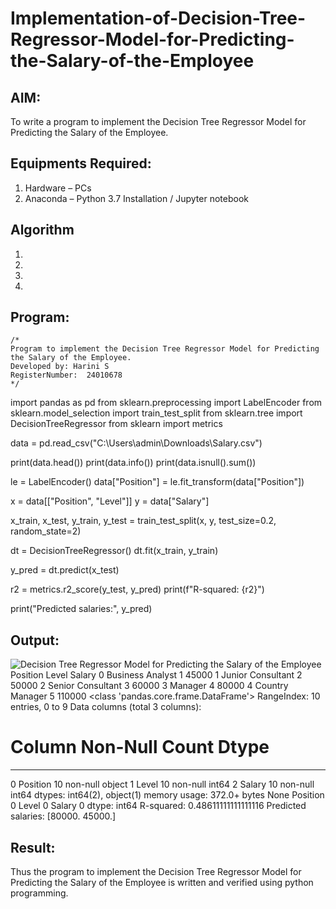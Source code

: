 # Implementation-of-Decision-Tree-Regressor-Model-for-Predicting-the-Salary-of-the-Employee

## AIM:
To write a program to implement the Decision Tree Regressor Model for Predicting the Salary of the Employee.

## Equipments Required:
1. Hardware – PCs
2. Anaconda – Python 3.7 Installation / Jupyter notebook

## Algorithm
1. 
2. 
3. 
4. 

## Program:
```
/*
Program to implement the Decision Tree Regressor Model for Predicting the Salary of the Employee.
Developed by: Harini S
RegisterNumber:  24010678
*/
```
import pandas as pd
from sklearn.preprocessing import LabelEncoder
from sklearn.model_selection import train_test_split
from sklearn.tree import DecisionTreeRegressor
from sklearn import metrics


data = pd.read_csv("C:\\Users\\admin\\Downloads\\Salary.csv")


print(data.head())
print(data.info())
print(data.isnull().sum())


le = LabelEncoder()
data["Position"] = le.fit_transform(data["Position"])


x = data[["Position", "Level"]]
y = data["Salary"]              


x_train, x_test, y_train, y_test = train_test_split(x, y, test_size=0.2, random_state=2)


dt = DecisionTreeRegressor()
dt.fit(x_train, y_train)


y_pred = dt.predict(x_test)


r2 = metrics.r2_score(y_test, y_pred)
print(f"R-squared: {r2}")


print("Predicted salaries:", y_pred)
## Output:
![Decision Tree Regressor Model for Predicting the Salary of the Employee](sam.png)
Position  Level  Salary
0   Business Analyst      1   45000
1  Junior Consultant      2   50000
2  Senior Consultant      3   60000
3            Manager      4   80000
4    Country Manager      5  110000
<class 'pandas.core.frame.DataFrame'>
RangeIndex: 10 entries, 0 to 9
Data columns (total 3 columns):
 #   Column    Non-Null Count  Dtype 
---  ------    --------------  ----- 
 0   Position  10 non-null     object
 1   Level     10 non-null     int64 
 2   Salary    10 non-null     int64 
dtypes: int64(2), object(1)
memory usage: 372.0+ bytes
None
Position    0
Level       0
Salary      0
dtype: int64
R-squared: 0.48611111111111116
Predicted salaries: [80000. 45000.]

## Result:
Thus the program to implement the Decision Tree Regressor Model for Predicting the Salary of the Employee is written and verified using python programming.
